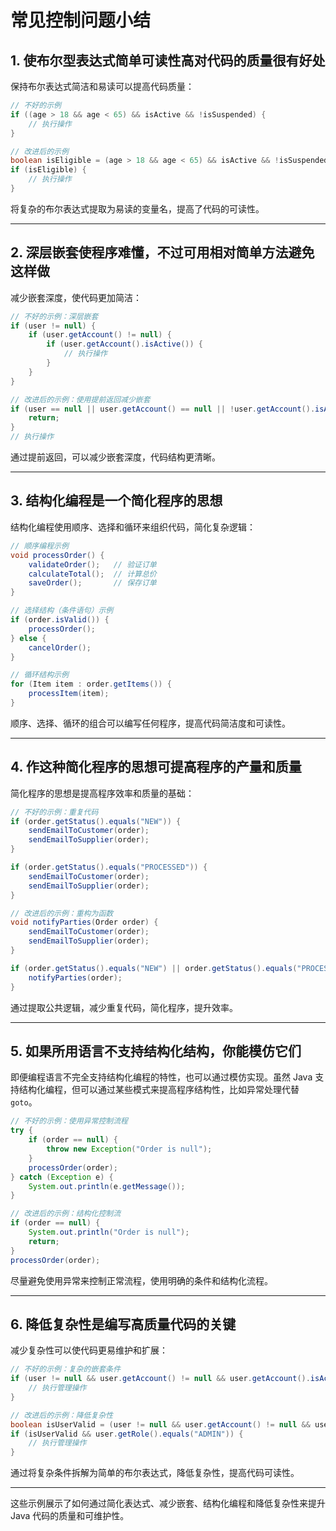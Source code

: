
# 常见控制问题小结

## 1. 使布尔型表达式简单可读性高对代码的质量很有好处

保持布尔表达式简洁和易读可以提高代码质量：

```java
// 不好的示例
if ((age > 18 && age < 65) && isActive && !isSuspended) {
    // 执行操作
}

// 改进后的示例
boolean isEligible = (age > 18 && age < 65) && isActive && !isSuspended;
if (isEligible) {
    // 执行操作
}
```
将复杂的布尔表达式提取为易读的变量名，提高了代码的可读性。

---

## 2. 深层嵌套使程序难懂，不过可用相对简单方法避免这样做

减少嵌套深度，使代码更加简洁：

```java
// 不好的示例：深层嵌套
if (user != null) {
    if (user.getAccount() != null) {
        if (user.getAccount().isActive()) {
            // 执行操作
        }
    }
}

// 改进后的示例：使用提前返回减少嵌套
if (user == null || user.getAccount() == null || !user.getAccount().isActive()) {
    return;
}
// 执行操作
```
通过提前返回，可以减少嵌套深度，代码结构更清晰。

---

## 3. 结构化编程是一个简化程序的思想

结构化编程使用顺序、选择和循环来组织代码，简化复杂逻辑：

```java
// 顺序编程示例
void processOrder() {
    validateOrder();   // 验证订单
    calculateTotal();  // 计算总价
    saveOrder();       // 保存订单
}

// 选择结构（条件语句）示例
if (order.isValid()) {
    processOrder();
} else {
    cancelOrder();
}

// 循环结构示例
for (Item item : order.getItems()) {
    processItem(item);
}
```
顺序、选择、循环的组合可以编写任何程序，提高代码简洁度和可读性。

---

## 4. 作这种简化程序的思想可提高程序的产量和质量

简化程序的思想是提高程序效率和质量的基础：

```java
// 不好的示例：重复代码
if (order.getStatus().equals("NEW")) {
    sendEmailToCustomer(order);
    sendEmailToSupplier(order);
}

if (order.getStatus().equals("PROCESSED")) {
    sendEmailToCustomer(order);
    sendEmailToSupplier(order);
}

// 改进后的示例：重构为函数
void notifyParties(Order order) {
    sendEmailToCustomer(order);
    sendEmailToSupplier(order);
}

if (order.getStatus().equals("NEW") || order.getStatus().equals("PROCESSED")) {
    notifyParties(order);
}
```
通过提取公共逻辑，减少重复代码，简化程序，提升效率。

---

## 5. 如果所用语言不支持结构化结构，你能模仿它们

即便编程语言不完全支持结构化编程的特性，也可以通过模仿实现。虽然 Java 支持结构化编程，但可以通过某些模式来提高程序结构性，比如异常处理代替 `goto`。

```java
// 不好的示例：使用异常控制流程
try {
    if (order == null) {
        throw new Exception("Order is null");
    }
    processOrder(order);
} catch (Exception e) {
    System.out.println(e.getMessage());
}

// 改进后的示例：结构化控制流
if (order == null) {
    System.out.println("Order is null");
    return;
}
processOrder(order);
```
尽量避免使用异常来控制正常流程，使用明确的条件和结构化流程。

---

## 6. 降低复杂性是编写高质量代码的关键

减少复杂性可以使代码更易维护和扩展：

```java
// 不好的示例：复杂的嵌套条件
if (user != null && user.getAccount() != null && user.getAccount().isActive() && user.getRole().equals("ADMIN")) {
    // 执行管理操作
}

// 改进后的示例：降低复杂性
boolean isUserValid = (user != null && user.getAccount() != null && user.getAccount().isActive());
if (isUserValid && user.getRole().equals("ADMIN")) {
    // 执行管理操作
}
```
通过将复杂条件拆解为简单的布尔表达式，降低复杂性，提高代码可读性。

---

这些示例展示了如何通过简化表达式、减少嵌套、结构化编程和降低复杂性来提升 Java 代码的质量和可维护性。